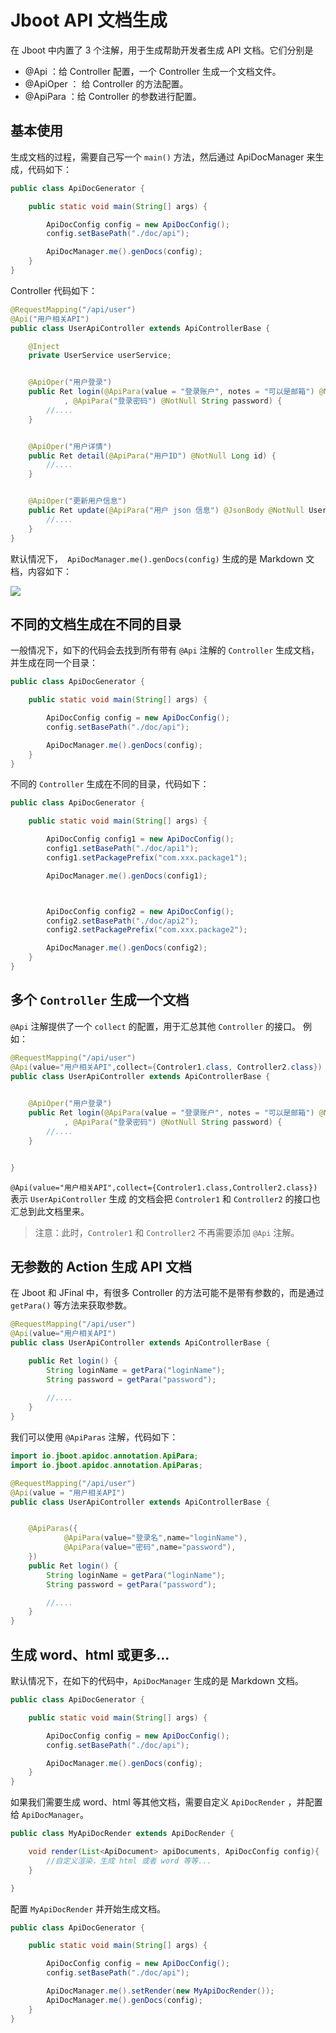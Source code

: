 # Jboot API 文档生成

在 Jboot 中内置了 3 个注解，用于生成帮助开发者生成 API 文档。它们分别是

- @Api  ：给 Controller 配置，一个 Controller 生成一个文档文件。
- @ApiOper ： 给 Controller 的方法配置。
- @ApiPara ：给 Controller 的参数进行配置。

## 基本使用

生成文档的过程，需要自己写一个 `main()` 方法，然后通过 ApiDocManager 来生成，代码如下：

```java
public class ApiDocGenerator {

    public static void main(String[] args) {

        ApiDocConfig config = new ApiDocConfig();
        config.setBasePath("./doc/api");

        ApiDocManager.me().genDocs(config);
    }
}
```

Controller 代码如下：

```java
@RequestMapping("/api/user")
@Api("用户相关API")
public class UserApiController extends ApiControllerBase {

    @Inject
    private UserService userService;


    @ApiOper("用户登录")
    public Ret login(@ApiPara(value = "登录账户", notes = "可以是邮箱") @NotNull String loginAccount
            , @ApiPara("登录密码") @NotNull String password) {
        //....
    }


    @ApiOper("用户详情")
    public Ret detail(@ApiPara("用户ID") @NotNull Long id) {
        //....
    }


    @ApiOper("更新用户信息")
    public Ret update(@ApiPara("用户 json 信息") @JsonBody @NotNull User user) {
        //....
    }
}    
```

默认情况下，` ApiDocManager.me().genDocs(config)` 生成的是 Markdown 文档，内容如下：

![](./static/images/apidoc.jpg)

## 不同的文档生成在不同的目录

一般情况下，如下的代码会去找到所有带有 `@Api` 注解的 `Controller` 生成文档，并生成在同一个目录：

```java
public class ApiDocGenerator {

    public static void main(String[] args) {

        ApiDocConfig config = new ApiDocConfig();
        config.setBasePath("./doc/api");

        ApiDocManager.me().genDocs(config);
    }
}
```

不同的 `Controller` 生成在不同的目录，代码如下：

```java
public class ApiDocGenerator {

    public static void main(String[] args) {

        ApiDocConfig config1 = new ApiDocConfig();
        config1.setBasePath("./doc/api1");
        config1.setPackagePrefix("com.xxx.package1");

        ApiDocManager.me().genDocs(config1);



        ApiDocConfig config2 = new ApiDocConfig();
        config2.setBasePath("./doc/api2");
        config2.setPackagePrefix("com.xxx.package2");

        ApiDocManager.me().genDocs(config2);
    }
}
```

## 多个 `Controller` 生成一个文档

`@Api` 注解提供了一个 `collect` 的配置，用于汇总其他 `Controller` 的接口。 例如：

```java
@RequestMapping("/api/user")
@Api(value="用户相关API",collect={Controler1.class, Controller2.class})
public class UserApiController extends ApiControllerBase {

    
    @ApiOper("用户登录")
    public Ret login(@ApiPara(value = "登录账户", notes = "可以是邮箱") @NotNull String loginAccount
            , @ApiPara("登录密码") @NotNull String password) {
        //....
    }


}    
```

`@Api(value="用户相关API",collect={Controler1.class,Controller2.class})` 表示 `UserApiController` 生成
的文档会把 `Controler1` 和  `Controller2` 的接口也汇总到此文档里来。

> 注意：此时，`Controler1` 和  `Controller2` 不再需要添加 `@Api` 注解。


## 无参数的 Action 生成 API 文档
在 Jboot 和 JFinal 中，有很多 Controller 的方法可能不是带有参数的，而是通过 `getPara()` 等方法来获取参数。

```java
@RequestMapping("/api/user")
@Api(value="用户相关API")
public class UserApiController extends ApiControllerBase {

    public Ret login() {
        String loginName = getPara("loginName");
        String password = getPara("password");
        
        //....
    }
}    
```

我们可以使用 `@ApiParas` 注解，代码如下：

```java
import io.jboot.apidoc.annotation.ApiPara;
import io.jboot.apidoc.annotation.ApiParas;

@RequestMapping("/api/user")
@Api(value = "用户相关API")
public class UserApiController extends ApiControllerBase {


    @ApiParas({
            @ApiPara(value="登录名",name="loginName"),
            @ApiPara(value="密码",name="password"),
    })
    public Ret login() {
        String loginName = getPara("loginName");
        String password = getPara("password");

        //....
    }
}    
```

## 生成 word、html 或更多...

默认情况下，在如下的代码中，`ApiDocManager` 生成的是 Markdown 文档。

```java
public class ApiDocGenerator {

    public static void main(String[] args) {

        ApiDocConfig config = new ApiDocConfig();
        config.setBasePath("./doc/api");

        ApiDocManager.me().genDocs(config);
    }
}
```


如果我们需要生成 word、html 等其他文档，需要自定义 `ApiDocRender` ，并配置给 `ApiDocManager`。

```java
public class MyApiDocRender extends ApiDocRender {

    void render(List<ApiDocument> apiDocuments, ApiDocConfig config){
        //自定义渲染，生成 html 或者 word 等等...
    }

}
```

配置 `MyApiDocRender` 并开始生成文档。

```java
public class ApiDocGenerator {

    public static void main(String[] args) {

        ApiDocConfig config = new ApiDocConfig();
        config.setBasePath("./doc/api");

        ApiDocManager.me().setRender(new MyApiDocRender());
        ApiDocManager.me().genDocs(config);
    }
}
```